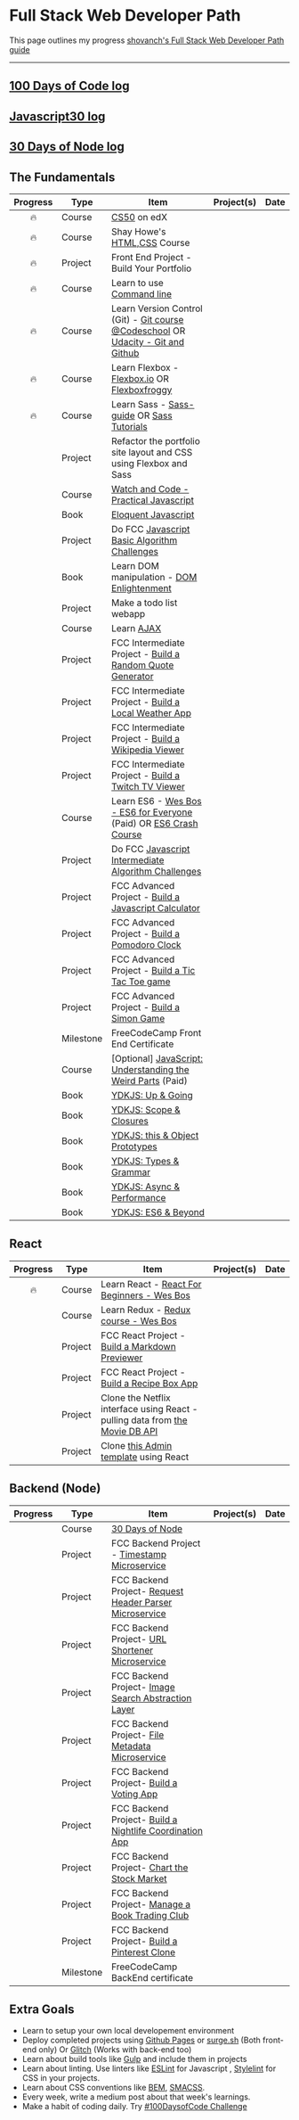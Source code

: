 # Full Stack Web Developer Path
This page outlines my progress [shovanch's Full Stack Web Developer Path guide](https://github.com/shovanch)

------

## [100 Days of Code log](log.md)
## [Javascript30 log](js30.md)
## [30 Days of Node log](node30.md)

## The Fundamentals

| Progress | Type | Item | Project(s) | Date |
| :------: | ------ | ------ | ------------ | :-------: |
| 	&#128293; | Course | [CS50](https://courses.edx.org/courses/course-v1%3AHarvardX%2BCS50%2BX/)  on edX |  ||
| 	&#128293; | Course | Shay Howe's [HTML,CSS](http://learn.shayhowe.com/html-css/) Course |    |   |
|   &#128293; | Project | Front End Project - Build Your Portfolio  |    |
| &#128293; | Course | Learn to use [Command line](https://commandlinepoweruser.com/)|  ||
| &#128293; | Course | Learn Version Control (Git) - [Git course @Codeschool](https://try.github.io/levels/1/challenges/1) OR [Udacity - Git and Github](https://in.udacity.com/course/how-to-use-git-and-github--ud775)|   |    |
|  &#128293; | Course | Learn Flexbox - [Flexbox.io](https://flexbox.io/) OR [Flexboxfroggy](http://flexboxfroggy.com/) |   |    |
|  &#128293; | Course | Learn Sass - [Sass-guide](http://sass-lang.com/guide) OR [Sass Tutorials](http://www.sassshop.com/#/) |   |    |
|  | Project | Refactor the portfolio site layout and CSS using Flexbox and Sass |   |    |
| | Course | [Watch and Code - Practical Javascript](https://watchandcode.com/p/practical-javascript) |  |    |
|   | Book | [Eloquent Javascript](http://eloquentjavascript.net/) |   |    |
|   | Project | Do FCC [Javascript Basic Algorithm Challenges](https://www.freecodecamp.org/map) |   |    |
|  | Book | Learn DOM manipulation - [DOM Enlightenment](http://domenlightenment.com/)  |   |    |
|  | Project | Make a todo list webapp |   |    |
|   | Course | Learn [AJAX](https://in.udacity.com/course/asynchronous-javascript-requests--ud109) |   |    |
|   | Project | FCC Intermediate Project - [Build a Random Quote Generator](https://www.freecodecamp.com/challenges/build-a-random-quote-machine) |   |    |
|   | Project | FCC Intermediate Project - [Build a Local Weather App](https://www.freecodecamp.com/challenges/show-the-local-weather) |   |    |
|   | Project | FCC Intermediate Project - [Build a Wikipedia Viewer](https://www.freecodecamp.com/challenges/build-a-wikipedia-viewer) |   |    |
|   | Project | FCC Intermediate Project - [Build a Twitch TV Viewer](https://www.freecodecamp.com/challenges/use-the-twitchtv-json-api) |   |    |
|   | Course | Learn ES6 - [Wes Bos - ES6 for Everyone](https://es6.io/) (Paid) OR [ES6 Crash Course](https://laracasts.com/series/es6-cliffsnotes)|
|   | Project | Do FCC [Javascript Intermediate Algorithm Challenges](https://www.freecodecamp.org/map) |   |    |
|   | Project | FCC Advanced Project - [Build a Javascript Calculator](https://www.freecodecamp.com/challenges/build-a-javascript-calculator) |   |    |
|   | Project | FCC Advanced Project - [Build a Pomodoro Clock](https://www.freecodecamp.com/challenges/build-a-pomodoro-clock) |   |    |
|   | Project | FCC Advanced Project - [Build a Tic Tac Toe game](https://www.freecodecamp.com/challenges/build-a-tic-tac-toe-game) |   |    |
|   | Project | FCC Advanced Project - [Build a Simon Game](https://www.freecodecamp.com/challenges/build-a-simon-game) |   |    |
|   | Milestone | FreeCodeCamp Front End Certificate |   |    |
|   | Course | [Optional] [JavaScript: Understanding the Weird Parts](https://www.udemy.com/understand-javascript/) (Paid) |   |
|   | Book | [YDKJS: Up & Going](https://github.com/getify/You-Dont-Know-JS/blob/master/up%20&%20going/README.md#you-dont-know-js-up--going) |   |    |
|   | Book | [YDKJS: Scope & Closures](https://github.com/getify/You-Dont-Know-JS/blob/master/scope%20&%20closures/README.md#you-dont-know-js-scope--closures) |   |    |
|   | Book | [YDKJS: this & Object Prototypes](https://github.com/getify/You-Dont-Know-JS/blob/master/this%20&%20object%20prototypes/README.md#you-dont-know-js-this--object-prototypes) |   |    |
|   | Book | [YDKJS: Types & Grammar](https://github.com/getify/You-Dont-Know-JS/blob/master/types%20&%20grammar/README.md#you-dont-know-js-types--grammar) |   |    |
|   | Book | [YDKJS: Async & Performance](https://github.com/getify/You-Dont-Know-JS/blob/master/async%20&%20performance/README.md#you-dont-know-js-async--performance) |   |    |
|   | Book | [YDKJS: ES6 & Beyond](https://github.com/getify/You-Dont-Know-JS/blob/master/es6%20&%20beyond/README.md#you-dont-know-js-es6--beyond) |   |    |


## React

| Progress | Type | Item | Project(s) | Date |
|:------:|------|------|------------|:-------:|
|  &#128293; | Course | Learn React - [React For Beginners - Wes Bos](https://reactforbeginners.com/) |   |    |
|   | Course | Learn Redux - [Redux course - Wes Bos](https://learnredux.com/) |   |    |
|   | Project | FCC React Project - [Build a Markdown Previewer](https://www.freecodecamp.com/challenges/build-a-markdown-previewer) |   |    |
|   | Project |  FCC React Project - [Build a Recipe Box App](https://www.freecodecamp.com/challenges/build-a-recipe-box) |   |    |
|   | Project |  Clone the Netflix interface using React - pulling data from [the Movie DB API](https://www.themoviedb.org/documentation/api) |   |    |
|   | Project | Clone [this Admin template](http://rubix410.sketchpixy.com/ltr/dashboard) using React |   |    |

## Backend (Node)
| Progress | Type | Item | Project(s) | Date |
|:------:|------|------|------------|:-------:|
|   | Course | [30 Days of Node](https://www.nodejsera.com/30-days-of-node.html) |   |    |
|   | Project | FCC Backend Project - [Timestamp Microservice](https://www.freecodecamp.com/challenges/timestamp-microservice) |   |    |
|   | Project | FCC Backend Project- [Request Header Parser Microservice](https://www.freecodecamp.com/challenges/request-header-parser-microservice) |   |    |
|   | Project | FCC Backend Project- [URL Shortener Microservice](https://www.freecodecamp.com/challenges/url-shortener-microservice) |   |    |
|   | Project | FCC Backend Project- [Image Search Abstraction Layer](https://www.freecodecamp.com/challenges/image-search-abstraction-layer) |   |    |
|   | Project | FCC Backend Project- [File Metadata Microservice](https://www.freecodecamp.com/challenges/file-metadata-microservice) |   |    |
|   | Project | FCC Backend Project- [Build a Voting App](https://www.freecodecamp.com/challenges/build-a-voting-app) |   |    |
|   | Project | FCC Backend Project- [Build a Nightlife Coordination App](https://www.freecodecamp.com/challenges/build-a-nightlife-coordination-app) |   |    |
|   | Project | FCC Backend Project- [Chart the Stock Market](https://www.freecodecamp.com/challenges/chart-the-stock-market) |   |    |
|   | Project | FCC Backend Project- [Manage a Book Trading Club](https://www.freecodecamp.com/challenges/manage-a-book-trading-club) |   |    |
|   | Project | FCC Backend Project- [Build a Pinterest Clone](https://www.freecodecamp.com/challenges/build-a-pinterest-clone) |   |    |
|   | Milestone | FreeCodeCamp BackEnd certificate |   |    |


## Extra Goals
* Learn to setup your own local developement environment
* Deploy completed projects using [Github Pages](https://pages.github.com/) or [surge.sh](http://surge.sh/) (Both front-end only) Or [Glitch](https://glitch.com/) (Works with back-end too)
* Learn about build tools like [Gulp](https://gulpjs.com/) and include them in projects
* Learn about linting. Use linters like [ESLint](https://eslint.org/) for Javascript , [Stylelint](https://stylelint.io/) for CSS in your projects.
* Learn about CSS conventions like [BEM](http://getbem.com/introduction/), [SMACSS](https://smacss.com/book/).
* Every week, write a medium post about that week's learnings.
* Make a habit of coding daily. Try [#100DaysofCode Challenge](http://100daysofcode.com/)
